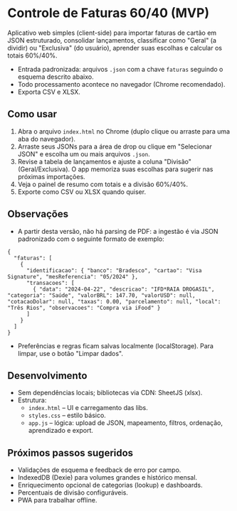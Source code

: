 # Controle de Faturas 60/40 (MVP)

Aplicativo web simples (client-side) para importar faturas de cartão em JSON estruturado, consolidar lançamentos, classificar como "Geral" (a dividir) ou "Exclusiva" (do usuário), aprender suas escolhas e calcular os totais 60%/40%.

- Entrada padronizada: arquivos `.json` com a chave `faturas` seguindo o esquema descrito abaixo.
- Todo processamento acontece no navegador (Chrome recomendado).
- Exporta CSV e XLSX.

## Como usar

1. Abra o arquivo `index.html` no Chrome (duplo clique ou arraste para uma aba do navegador).
2. Arraste seus JSONs para a área de drop ou clique em "Selecionar JSON" e escolha um ou mais arquivos `.json`.
3. Revise a tabela de lançamentos e ajuste a coluna "Divisão" (Geral/Exclusiva). O app memoriza suas escolhas para sugerir nas próximas importações.
4. Veja o painel de resumo com totais e a divisão 60%/40%.
5. Exporte como CSV ou XLSX quando quiser.

## Observações

- A partir desta versão, não há parsing de PDF: a ingestão é via JSON padronizado com o seguinte formato de exemplo:

```
{
  "faturas": [
    {
      "identificacao": { "banco": "Bradesco", "cartao": "Visa Signature", "mesReferencia": "05/2024" },
      "transacoes": [
        { "data": "2024-04-22", "descricao": "IFD*RAIA DROGASIL", "categoria": "Saúde", "valorBRL": 147.70, "valorUSD": null, "cotacaoDolar": null, "taxas": 0.00, "parcelamento": null, "local": "Três Rios", "observacoes": "Compra via iFood" }
      ]
    }
  ]
}
```

- Preferências e regras ficam salvas localmente (localStorage). Para limpar, use o botão "Limpar dados".

## Desenvolvimento

- Sem dependências locais; bibliotecas via CDN: SheetJS (xlsx).
- Estrutura:
  - `index.html` – UI e carregamento das libs.
  - `styles.css` – estilo básico.
  - `app.js` – lógica: upload de JSON, mapeamento, filtros, ordenação, aprendizado e export.

## Próximos passos sugeridos

- Validações de esquema e feedback de erro por campo.
- IndexedDB (Dexie) para volumes grandes e histórico mensal.
- Enriquecimento opcional de categorias (lookup) e dashboards.
- Percentuais de divisão configuráveis.
- PWA para trabalhar offline.
